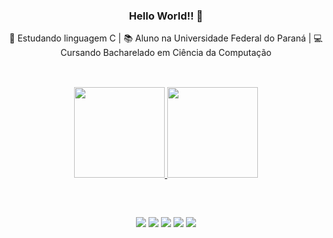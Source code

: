 <div align="center">

  ### Hello World!! 👋
   🌱 Estudando linguagem C
  | 📚 Aluno na Universidade Federal do Paraná
| 💻 Cursando Bacharelado em Ciência da Computação 

  </div>
    
 
 ##
  <br> 
<div align="center">
  <a href="https://github.com/AndrewsRoman">
  <img height="145em" src="https://github-readme-stats.vercel.app/api?username=AndrewsRoman&show_icons=true&theme=dark&include_all_commits=true&count_private=true"/>
  <img height="145em" src="https://github-readme-stats.vercel.app/api/top-langs/?username=AndrewsRoman&layout=compact&langs_count=7&theme=dark"/>
</div>

##

 <br> 
<div align="center"> 
  
  <a href="https://www.instagram.com/andrews.roman/" target="_blank"><img src="https://img.shields.io/badge/-Instagram-%23E4405F?style=for-the-badge&logo=instagram&logoColor=white" target="_blank"></a>
 	<a href="https://www.twitch.tv/zutthor" target="_blank"><img src="https://img.shields.io/badge/Twitch-9146FF?style=for-the-badge&logo=twitch&logoColor=white" target="_blank"></a>
  <a href = "mailto:gitdoandrews@gmail.com"><img src="https://img.shields.io/badge/-Gmail-%23333?style=for-the-badge&logo=gmail&logoColor=white" target="_blank"></a>
  <a href="https://www.linkedin.com/in/andrews-pinheiro-roman-de-araujo-7a70b6251/" target="_blank"><img src="https://img.shields.io/badge/-LinkedIn-%230077B5?style=for-the-badge&logo=linkedin&logoColor=white" target="_blank"></a> 
  <a href="https://img.shields.io/badge/Steam-000000?style=for-the-badge&logo=steam&logoColor=white" target="_blank"><img src="https://img.shields.io/badge/Steam-000000?style=for-the-badge&logo=steam&logoColor=white" target="_blank"></a>

</div>
